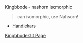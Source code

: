 Kingbbode - nashorn isomorphic
> can isomorphic, use Nahsorn!

* [Handlebars](https://github.com/kingbbode/spring-nashorn-isomorphic/tree/handlebars)


[Kingbbode Git Page](http://kingbbode.github.io)
